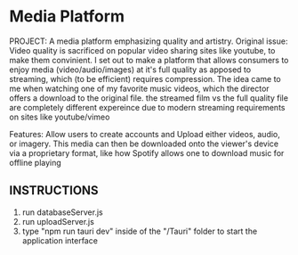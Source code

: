 # Media Platform
PROJECT: A media platform emphasizing quality and artistry.
Original issue: 
Video quality is sacrificed on popular video sharing sites like youtube, to make them convinient. I set out to make a platform that allows consumers to enjoy media (video/audio/images) at it's full quality as apposed to streaming, which (to be efficient) requires compression. 
The idea came to me when watching one of my favorite music videos, which the director offers a download to the original file. the streamed film vs the full quality file are completely different expereince due to modern streaming requirements on sites like youtube/vimeo


Features: 
 Allow users to create accounts and Upload either videos, audio, or imagery. This media can then be downloaded onto the viewer's device via a proprietary format, like how Spotify allows one to download music for offline playing 

## INSTRUCTIONS
1. run databaseServer.js
1. run uploadServer.js
1. type "npm run tauri dev" inside of the "/Tauri" folder to start the application interface
